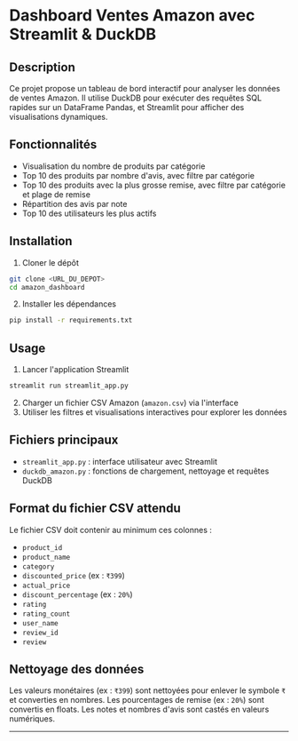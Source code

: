 

# Dashboard Ventes Amazon avec Streamlit & DuckDB

## Description

Ce projet propose un tableau de bord interactif pour analyser les données de ventes Amazon.
Il utilise DuckDB pour exécuter des requêtes SQL rapides sur un DataFrame Pandas, et Streamlit pour afficher des visualisations dynamiques.

## Fonctionnalités

* Visualisation du nombre de produits par catégorie
* Top 10 des produits par nombre d'avis, avec filtre par catégorie
* Top 10 des produits avec la plus grosse remise, avec filtre par catégorie et plage de remise
* Répartition des avis par note
* Top 10 des utilisateurs les plus actifs

## Installation

1. Cloner le dépôt

```bash
git clone <URL_DU_DEPOT>
cd amazon_dashboard
```

2. Installer les dépendances

```bash
pip install -r requirements.txt
```

## Usage

1. Lancer l'application Streamlit

```bash
streamlit run streamlit_app.py
```

2. Charger un fichier CSV Amazon (`amazon.csv`) via l'interface
3. Utiliser les filtres et visualisations interactives pour explorer les données

## Fichiers principaux

* `streamlit_app.py` : interface utilisateur avec Streamlit
* `duckdb_amazon.py` : fonctions de chargement, nettoyage et requêtes DuckDB

## Format du fichier CSV attendu

Le fichier CSV doit contenir au minimum ces colonnes :

* `product_id`
* `product_name`
* `category`
* `discounted_price` (ex : `₹399`)
* `actual_price`
* `discount_percentage` (ex : `20%`)
* `rating`
* `rating_count`
* `user_name`
* `review_id`
* `review`

## Nettoyage des données

Les valeurs monétaires (ex : `₹399`) sont nettoyées pour enlever le symbole `₹` et converties en nombres.
Les pourcentages de remise (ex : `20%`) sont convertis en floats.
Les notes et nombres d'avis sont castés en valeurs numériques.

---


